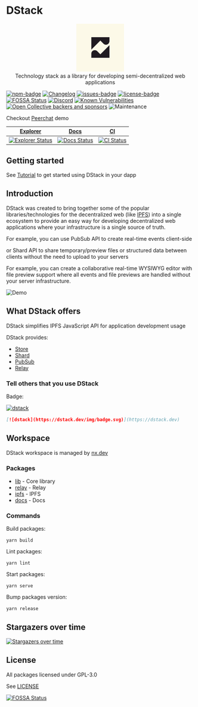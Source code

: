 # DStack

<p align="center">
  <img alt="logo" width="128" src="./apps/docs/static/img/logo.svg" />
  <br />
  Technology stack as a library for developing semi-decentralized web applications
</p>

[![npm-badge]][npm] [![Changelog][changelog-badge]][changelog] [![issues-badge]][issues] [![license-badge]][license]
[![FOSSA Status][fossa-badge]][fossa] [![Discord][discord-badge]][discord] [![Known Vulnerabilities](https://snyk.io/test/github/dstack-js/dstack/badge.svg)](https://snyk.io/test/github/dstack-js/dstack) [![Open Collective backers and sponsors](https://img.shields.io/opencollective/all/dstack)](https://opencollective.com/dstack) ![Maintenance](https://img.shields.io/maintenance/yes/2022)

Checkout [Peerchat](https://dstack.dev/blog/peerchat) demo

| [Explorer][explorer]                                   | [Docs][docs]                               | [CI][ci]                     |
| ------------------------------------------------------ | ------------------------------------------ | ---------------------------- |
| [![Explorer Status][explorer-badge]][explorer-deploys] | [![Docs Status][docs-badge]][docs-deploys] | [![CI Status][ci-badge]][ci] |

## Getting started

See [Tutorial](https://dstack.dev/docs/intro) to get started using DStack in your dapp

## Introduction

DStack was created to bring together some of the popular libraries/technologies for the decentralized web (like [IPFS](https://ipfs.io)) into a single ecosystem to provide an easy way for developing decentralized web applications where your infrastructure is a single source of truth.

For example, you can use PubSub API to create real-time events client-side

or Shard API to share temporary/preview files or structured data between clients without the need to upload to your servers

For example, you can create a collaborative real-time WYSIWYG editor with file preview support where all events and file previews are handled without your server infrastructure.

![Demo](https://i.imgur.com/cKjBrge.gif)

## What DStack offers

DStack simplifies IPFS JavaScript API for application development usage

DStack provides:

- [Store](./apps/docs/store.md)
- [Shard](./apps/docs/shard.md)
- [PubSub](./apps/docs/pubsub.md)
- [Relay](./packages/relay)

### Tell others that you use DStack

Badge:

[![dstack](https://dstack.dev/img/badge.svg)](https://dstack.dev)

```markdown
[![dstack](https://dstack.dev/img/badge.svg)](https://dstack.dev)
```

## Workspace

DStack workspace is managed by [nx.dev](https://nx.dev)

### Packages

- [lib](./packages/lib) - Core library
- [relay](./packages/relay) - Relay
- [ipfs](./packages/ipfs) - IPFS
- [docs](./apps/docs) - Docs

### Commands

Build packages:

```console
yarn build
```

Lint packages:

```console
yarn lint
```

Start packages:

```console
yarn serve
```

Bump packages version:

```console
yarn release
```

## Stargazers over time

[![Stargazers over time](https://starchart.cc/dstack-js/dstack.svg)](https://starchart.cc/dstack-js/dstack)

## License

All packages licensed under GPL-3.0

See [LICENSE](../LICENSE)

[![FOSSA Status](https://app.fossa.com/api/projects/git%2Bgithub.com%2Fdstack-js%2Fdstack.svg?type=large)](https://app.fossa.com/projects/git%2Bgithub.com%2Fdstack-js%2Fdstack?ref=badge_large)

[license]: https://github.com/dstack-js/dstack/blob/main/LICENSE
[license-badge]: https://img.shields.io/github/license/dstack-js/dstack
[issues]: https://github.com/dstack-js/dstack/issues
[issues-badge]: https://img.shields.io/github/issues/dstack-js/dstack
[npm]: https://www.npmjs.com/package/@dstack-js/lib
[npm-badge]: https://img.shields.io/npm/v/@dstack-js/lib
[ci]: https://github.com/dstack-js/dstack/actions/workflows/nx.yaml
[ci-badge]: https://github.com/dstack-js/dstack/actions/workflows/nx.yaml/badge.svg
[fossa-badge]: https://app.fossa.com/api/projects/git%2Bgithub.com%2Fdstack-js%2Fdstack.svg?type=shield
[fossa]: https://app.fossa.com/projects/git%2Bgithub.com%2Fdstack-js%2Fdstack
[discord-badge]: https://discordapp.com/api/guilds/890305580139446322/widget.png?style=shield
[discord]: https://discord.link/dstack
[changelog-badge]: https://img.shields.io/badge/DStack-changelog-blue
[changelog]: https://dstack.dev/changelog
[explorer]: https://explorer.dstack.dev
[explorer-badge]: https://api.netlify.com/api/v1/badges/995efbf9-cafc-4354-b597-44a13e872d34/deploy-status
[explorer-deploys]: https://app.netlify.com/sites/dstack-explorer/deploys
[docs]: https://dstack.dev
[docs-badge]: https://api.netlify.com/api/v1/badges/aa98407a-eb62-401d-a403-4ea91e55d37b/deploy-status
[docs-deploys]: https://app.netlify.com/sites/dstack-docs/deploys
